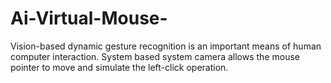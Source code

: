 # Ai-Virtual-Mouse-
 Vision-based dynamic gesture recognition is an important means of human computer interaction. System based system camera allows the mouse pointer to move and simulate the left-click operation. 
